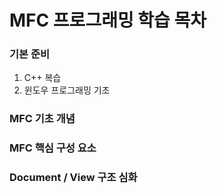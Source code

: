 # MFC 프로그래밍 학습 목차
### 기본 준비
1. C++ 복습
2. 윈도우 프로그래밍 기초

### MFC 기초 개념

### MFC 핵심 구성 요소

### Document / View 구조 심화
